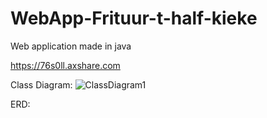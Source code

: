 # WebApp-Frituur-t-half-kieke
Web application made in java

https://76s0ll.axshare.com

Class Diagram:
![ClassDiagram1](https://user-images.githubusercontent.com/75521468/164975029-6151d1ff-6192-488c-9747-46f081415e42.png)

ERD:

